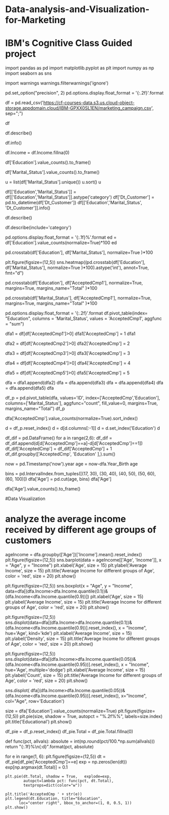 # Data-analysis-and-Visualization-for-Marketing
# IBM's Cognitive Class Guided project


import pandas as pd
import matplotlib.pyplot as plt
import numpy as np
import seaborn as sns

import warnings
warnings.filterwarnings('ignore')

pd.set_option("precision", 2)
pd.options.display.float_format = '{:.2f}'.format

df = pd.read_csv('https://cf-courses-data.s3.us.cloud-object-storage.appdomain.cloud/IBM-GPXX0SL1EN/marketing_campaign.csv', sep=";")

df

df.describe()

df.info()

df.Income = df.Income.fillna(0)

df['Education'].value_counts().to_frame()

df['Marital_Status'].value_counts().to_frame()

u = list(df['Marital_Status'].unique())
u.sort()
u

df[['Education','Marital_Status']] = df[['Education','Marital_Status']].astype('category')
df['Dt_Customer'] = pd.to_datetime(df['Dt_Customer'])
df[['Education','Marital_Status', 'Dt_Customer']].info()

df.describe()

df.describe(include='category')

pd.options.display.float_format = '{:.1f}%'.format
ed = df['Education'].value_counts(normalize=True)*100
ed

pd.crosstab(df['Education'],
            df['Marital_Status'], normalize=True
            )*100

plt.figure(figsize=(12,5))
sns.heatmap((pd.crosstab(df['Education'],
            df['Marital_Status'], normalize=True
            )*100).astype('int'), annot=True, fmt="d")

pd.crosstab(df['Education'],
            df['AcceptedCmp1'], normalize=True, margins=True, margins_name="Total"
            )*100

pd.crosstab(df['Marital_Status'],
            df['AcceptedCmp1'], normalize=True, margins=True, margins_name="Total"
            )*100

pd.options.display.float_format = '{:.2f}'.format
df.pivot_table(index= "Education", columns = 'Marital_Status', values = 'AcceptedCmp1', aggfunc = "sum")

dfa1 = df[df['AcceptedCmp1']>0]
dfa1['AcceptedCmp'] = 1
dfa1

dfa2 = df[df['AcceptedCmp2']>0]
dfa2['AcceptedCmp'] = 2

dfa3 = df[df['AcceptedCmp3']>0]
dfa3['AcceptedCmp'] = 3

dfa4 = df[df['AcceptedCmp4']>0]
dfa4['AcceptedCmp'] = 4

dfa5 = df[df['AcceptedCmp5']>0]
dfa5['AcceptedCmp'] = 5

dfa = dfa1.append(dfa2)
dfa = dfa.append(dfa3)
dfa = dfa.append(dfa4)
dfa = dfa.append(dfa5)
dfa

df_p = pd.pivot_table(dfa, values='ID', index=['AcceptedCmp','Education'],
               columns=['Marital_Status'], aggfunc="count", fill_value=0, margins=True, margins_name="Total")
df_p

dfa['AcceptedCmp'].value_counts(normalize=True).sort_index()


d = df_p.reset_index()
d = d[d.columns[:-1]]
d = d.set_index('Education')
d

df_dif = pd.DataFrame()
for a in range(2,6):
    df_dif = df_dif.append(d[d['AcceptedCmp']==a]-d[d['AcceptedCmp']==1])
df_dif['AcceptedCmp'] = df_dif['AcceptedCmp'] + 1
df_dif.groupby(['AcceptedCmp', 'Education' ],).sum()

now = pd.Timestamp('now').year
age = now-dfa.Year_Birth
age

bins = pd.IntervalIndex.from_tuples([(17, 30), (30, 40), (40, 50), (50, 60), (60, 100)])
dfa['Age'] = pd.cut(age, bins)
dfa['Age']

dfa['Age'].value_counts().to_frame()

#Data Visualization

# analyze the average income received by different age groups of customers

ageIncome = dfa.groupby(['Age'])['Income'].mean().reset_index()
plt.figure(figsize=(12,5))
sns.barplot(data = ageIncome[['Age', 'Income']], x = "Age", y = "Income")
plt.xlabel('Age', size = 15)
plt.ylabel('Average Income', size = 15)
plt.title('Average Incomе for different groups of Age', color = 'red', size = 20)
plt.show()

plt.figure(figsize=(12,5))
sns.boxplot(x = "Age", y = "Income", data=dfa[(dfa.Income>dfa.Income.quantile(0.1))&(dfa.Income<dfa.Income.quantile(0.9))])
plt.xlabel('Age', size = 15)
plt.ylabel('Average Income', size = 15)
plt.title('Average Incomе for different groups of Age', color = 'red', size = 20)
plt.show()

plt.figure(figsize=(12,5))
sns.displot(data=dfa[(dfa.Income>dfa.Income.quantile(0.1))&(dfa.Income<dfa.Income.quantile(0.9))].reset_index(),
            x = "Income", hue='Age', kind='kde')
plt.xlabel('Average Income', size = 15)
plt.ylabel('Density', size = 15)
plt.title('Average Incomе for different groups of Age', color = 'red', size = 20)
plt.show()

plt.figure(figsize=(12,5))
sns.displot(data=dfa[(dfa.Income>dfa.Income.quantile(0.05))&(dfa.Income<dfa.Income.quantile(0.95))].reset_index(), 
            x = "Income", hue='Age', multiple='dodge')
plt.xlabel('Average Income', size = 15)
plt.ylabel('Count', size = 15)
plt.title('Average Incomе for different groups of Age', color = 'red', size = 20)
plt.show()

sns.displot(
    dfa[(dfa.Income>dfa.Income.quantile(0.05))&(dfa.Income<dfa.Income.quantile(0.95))].reset_index(), 
    x="Income", col="Age", row='Education')

size = dfa['Education'].value_counts(normalize=True)
plt.figure(figsize=(12,5))
plt.pie(size, shadow = True, autopct = "%.2f%%", labels=size.index)
plt.title('Educational')
plt.show()

df_pie = df_p.reset_index()
df_pie.Total = df_pie.Total.fillna(0)

def func(pct, allvals):
    absolute = int(np.round(pct/100.*np.sum(allvals)))
    return "{:.1f}%\n{:d}".format(pct, absolute)

for e in range(1, 6):
    plt.figure(figsize=(12,5))
    dt = df_pie[df_pie['AcceptedCmp']==e]
    exp = np.zeros(len(dt))
    exp[np.argmax(dt.Total)] = 0.1

    plt.pie(dt.Total, shadow = True,   explode=exp, 
            autopct=lambda pct: func(pct, dt.Total),
            textprops=dict(color="w"))

    plt.title('AcceptedCmp ' + str(e))
    plt.legend(dt.Education, title="Education",
          loc="center right", bbox_to_anchor=(1, 0, 0.5, 1))
    plt.show()




